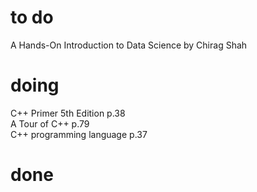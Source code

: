 # to do
A Hands-On Introduction to Data Science by Chirag Shah  
# doing
C++ Primer 5th Edition p.38  
A Tour of C++ p.79  
C++ programming language p.37  
# done
